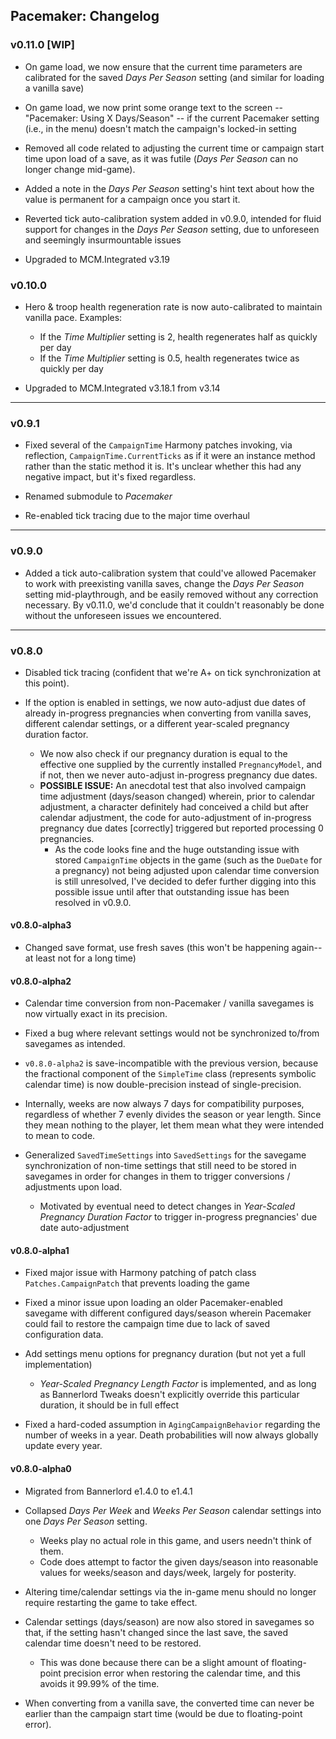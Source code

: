 ## Pacemaker: Changelog


### v0.11.0 [WIP]

- On game load, we now ensure that the current time parameters are calibrated for the saved *Days Per Season* setting (and similar for loading a vanilla save)

- On game load, we now print some orange text to the screen -- "Pacemaker: Using X Days/Season" -- if the current Pacemaker setting (i.e., in the menu) doesn't match the campaign's locked-in setting

- Removed all code related to adjusting the current time or campaign start time upon load of a save, as it was futile (*Days Per Season* can no longer change mid-game).

- Added a note in the *Days Per Season* setting's hint text about how the value is permanent for a campaign once you start it.

- Reverted tick auto-calibration system added in v0.9.0, intended for fluid support for changes in the *Days Per Season* setting, due to unforeseen and seemingly insurmountable issues

- Upgraded to MCM.Integrated v3.19


### v0.10.0

- Hero & troop health regeneration rate is now auto-calibrated to maintain vanilla pace. Examples:
  - If the *Time Multiplier* setting is 2, health regenerates half as quickly per day
  - If the *Time Multiplier* setting is 0.5, health regenerates twice as quickly per day

- Upgraded to MCM.Integrated v3.18.1 from v3.14

---

### v0.9.1

- Fixed several of the `CampaignTime` Harmony patches invoking, via reflection, `CampaignTime.CurrentTicks` as if it were an instance method rather than the static method it is. It's unclear whether this had any negative impact, but it's fixed regardless.

- Renamed submodule to _Pacemaker_

- Re-enabled tick tracing due to the major time overhaul

---

### v0.9.0

- Added a tick auto-calibration system that could've allowed Pacemaker to work with preexisting vanilla saves, change the *Days Per Season* setting mid-playthrough, and be easily removed without any correction necessary. By v0.11.0, we'd conclude that it couldn't reasonably be done without the unforeseen issues we encountered.

---

### v0.8.0

- Disabled tick tracing (confident that we're A+ on tick synchronization at this point).

- If the option is enabled in settings, we now auto-adjust due dates of already in-progress pregnancies when converting from vanilla saves, different calendar settings, or a different year-scaled pregnancy duration factor.
  - We now also check if our pregnancy duration is equal to the effective one supplied by the currently installed `PregnancyModel`, and if not, then we never auto-adjust in-progress pregnancy due dates.
  - **POSSIBLE ISSUE:** An anecdotal test that also involved campaign time adjustment (days/season changed) wherein, prior to calendar adjustment, a character definitely had conceived a child but after calendar adjustment, the code for auto-adjustment of in-progress pregnancy due dates [correctly] triggered but reported processing 0 pregnancies.
    - As the code looks fine and the huge outstanding issue with stored `CampaignTime` objects in the game (such as the `DueDate` for a pregnancy) not being adjusted upon calendar time conversion is still unresolved, I've decided to defer further digging into this possible issue until after that outstanding issue has been resolved in v0.9.0.

#### v0.8.0-alpha3

- Changed save format, use fresh saves (this won't be happening again-- at least not for a long time)

#### v0.8.0-alpha2

- Calendar time conversion from non-Pacemaker / vanilla savegames is now virtually exact in its precision.

- Fixed a bug where relevant settings would not be synchronized to/from savegames as intended.

- `v0.8.0-alpha2` is save-incompatible with the previous version, because the fractional component of the `SimpleTime` class (represents symbolic calendar time) is now double-precision instead of single-precision.

- Internally, weeks are now always 7 days for compatibility purposes, regardless of whether 7 evenly divides the season or year length. Since they mean nothing to the player, let them mean what they were intended to mean to code.

- Generalized `SavedTimeSettings` into `SavedSettings` for the savegame synchronization of non-time settings that still need to be stored in savegames in order for changes in them to trigger conversions / adjustments upon load.
  - Motivated by eventual need to detect changes in *Year-Scaled Pregnancy Duration Factor* to trigger in-progress pregnancies' due date auto-adjustment

#### v0.8.0-alpha1

- Fixed major issue with Harmony patching of patch class `Patches.CampaignPatch` that prevents loading the game

- Fixed a minor issue upon loading an older Pacemaker-enabled savegame with different configured days/season wherein Pacemaker could fail to restore the campaign time due to lack of saved configuration data.

- Add settings menu options for pregnancy duration (but not yet a full implementation)
  - *Year-Scaled Pregnancy Length Factor* is implemented, and as long as Bannerlord Tweaks doesn't explicitly override this particular duration, it should be in full effect

- Fixed a hard-coded assumption in `AgingCampaignBehavior` regarding the number of weeks in a year. Death probabilities will now always globally update every year.


#### v0.8.0-alpha0

- Migrated from Bannerlord e1.4.0 to e1.4.1

- Collapsed *Days Per Week* and *Weeks Per Season* calendar settings into one *Days Per Season* setting.
  - Weeks play no actual role in this game, and users needn't think of them.
  - Code does attempt to factor the given days/season into reasonable values for weeks/season and days/week, largely for posterity.

- Altering time/calendar settings via the in-game menu should no longer require restarting the game to take effect.

- Calendar settings (days/season) are now also stored in savegames so that, if the setting hasn't changed since the last save, the saved calendar time doesn't need to be restored.
  - This was done because there can be a slight amount of floating-point precision error when restoring the calendar time, and this avoids it 99.99% of the time.

- When converting from a vanilla save, the converted time can never be earlier than the campaign start time (would be due to floating-point error).

